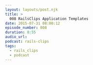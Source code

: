 ```yaml
---
layout: layouts/post.njk
title: >
  008 RailsClips Application Templates
date: 2015-07-31 08:00:12
episode_number: 008
duration: 8:55
audio_url:
podcast: rails-clips
tags:
  - rails_clips
  - podcast
---
```

